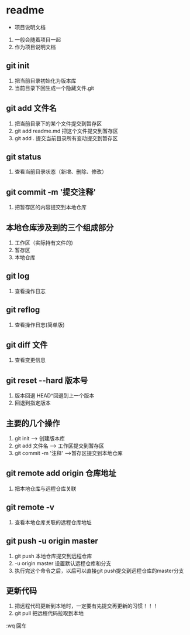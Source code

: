 # readme

+ 项目说明文档
 1. 一般会随着项目一起
 2. 作为项目说明文档

 ## git init
 1. 把当前目录初始化为版本库
 2. 当前目录下回生成一个隐藏文件.git

 ## git add 文件名
 1. 把当前目录下的某个文件提交到暂存区
 2. git add readme.md 把这个文件提交到暂存区
 3. git add . 提交当前目录所有变动提交到暂存区

 ## git status
 1. 查看当前目录状态（新增、删除、修改）

 ## git commit -m '提交注释'
 1. 把暂存区的内容提交到本地仓库

 ## 本地仓库涉及到的三个组成部分
 1. 工作区（实际持有文件的)
 2. 暂存区
 3. 本地仓库

## git log 
1. 查看操作日志

## git reflog
1. 查看操作日志(简单版)

## git diff 文件
1. 查看变更信息

## git reset --hard 版本号
1. 版本回退 HEAD^回退到上一个版本
2. 回退到指定版本

## 主要的几个操作
1. git init ——> 创建版本库
2. git add 文件名 ——> 工作区提交到暂存区
3. git commit -m '注释' ——>暂存区提交到本地仓库

## git remote add origin 仓库地址
1. 把本地仓库与远程仓库关联

## git remote -v
1. 查看本地仓库关联的远程仓库地址

## git push -u origin master
1. git push 本地仓库提交到远程仓库
2. -u origin master 设置默认远程仓库和分支
3. 执行完这个命令之后，以后可以直接git push提交到远程仓库的master分支

## 更新代码
1. 把远程代码更新到本地时，一定要有先提交再更新的习惯！！！
2. git pull 把远程代码拉取到本地

:wq 回车 